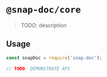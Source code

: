 # `@snap-doc/core`

> TODO: description

## Usage

```ts
const snapDoc = require('snap-doc');

// TODO: DEMONSTRATE API
```
